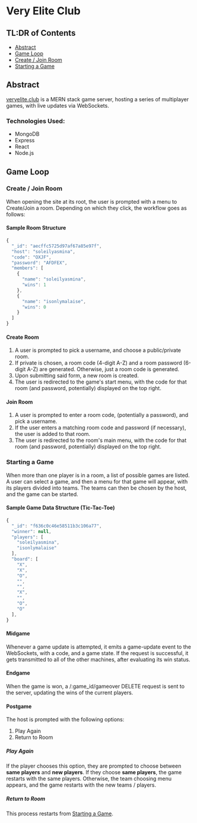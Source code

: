 # Very Elite Club

## TL:DR of Contents

- [Abstract](#abstract)
- [Game Loop](#game-loop)
- [Create / Join Room](#create--join-room)
- [Starting a Game](#starting-a-game)

## Abstract
[veryelite.club](veryelite.club) is a MERN stack game server, hosting a series of multiplayer games, with live updates via WebSockets.

### Technologies Used:
- MongoDB
- Express
- React
- Node.js

## Game Loop

### Create / Join Room

When opening the site at its root, the user is prompted with a menu to Create/Join a room. Depending on which they click, the workflow goes as follows:

#### Sample Room Structure
```js
{
  "_id": "aecffc5725d97af67a85e97f",
  "host": "soleilyasmina",
  "code": "OXJF",
  "password": "AFDFEX",
  "members": [
    { 
      "name": "soleilyasmina",
      "wins": 1
    },
    {
      "name": "isonlymalaise",
      "wins": 0
    }
  ]
}
```

#### Create Room

1. A user is prompted to pick a username, and choose a public/private room.
2. If private is chosen, a room code (4-digit A-Z) and a room password (6-digit A-Z) are generated. Otherwise, just a room code is generated.
3. Upon submitting said form, a new room is created.
4. The user is redirected to the game's start menu, with the code for that room (and password, potentially) displayed on the top right.

#### Join Room
1. A user is prompted to enter a room code, (potentially a password), and pick a username.
2. If the user enters a matching room code and password (if necessary), the user is added to that room.
3. The user is redirected to the room's main menu, with the code for that room  (and password, potentially) displayed on the top right.

### Starting a Game

When more than one player is in a room, a list of possible games are listed. A user can select a game, and then a menu for that game will appear, with its players divided into teams. The teams can then be chosen by the host, and the game can be started.

#### Sample Game Data Structure (Tic-Tac-Toe)

```js
{
  "_id": "f636c0c46e58511b3c106a77",
  "winner": null,
  "players": [
    "soleilyasmina",
    "isonlymalaise"
  ],
  "board": [
    "X",
    "X",
    "O",
    "",
    "",
    "X",
    "",
    "O",
    "O"
  ],
}
```

#### Midgame

Whenever a game update is attempted, it emits a game-update event to the WebSockets, with a code, and a game state. If the request is successful, it gets transmitted to all of the other machines, after evaluating its win status.

#### Endgame

When the game is won, a /:game_id/gameover DELETE request is sent to the server, updating the wins of the current players.

#### Postgame

The host is prompted with the following options:
1. Play Again
2. Return to Room

##### Play Again

If the player chooses this option, they are prompted to choose between __same players__ and __new players__. If they choose __same players__, the game restarts with the same players. Otherwise, the team choosing menu appears, and the game restarts with the new teams / players.

##### Return to Room

This process restarts from [Starting a Game](#starting-a-game).

